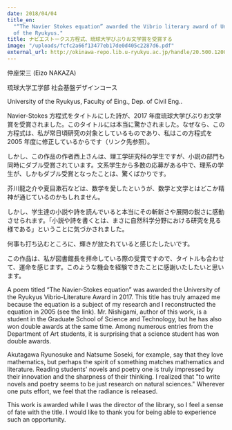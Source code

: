 ```yaml
---
date: 2018/04/04
title_en:
  "“The Navier Stokes equation” awarded the Vibrio literary award of University
  of the Ryukyus."
title: ナビエストークス方程式、琉球大学びぶりお文学賞を受賞する
image: "/uploads/fcfc2a66f13477eb17de0d405c2287d6.pdf"
external_url: http://okinawa-repo.lib.u-ryukyu.ac.jp/handle/20.500.12001/21286
---
```


仲座栄三 (Eizo NAKAZA)

琉球大学工学部 社会基盤デザインコース

University of the Ryukyus, Faculty of Eing., Dep. of Civil Eng..

Navier-Stokes 方程式をタイトルにした詩が、2017 年度琉球大学びぶりお文学賞を受賞されました。このタイトルには本当に驚かされました。なぜなら、この方程式は、私が常日頃研究の対象としているものであり、私はこの方程式を 2005 年度に修正しているからです（リンク先参照）。

しかし、この作品の作者西上さんは、理工学研究科の学生ですが、小説の部門も同時にダブル受賞されています。文系学生から多数の応募がある中で、理系の学生が、しかもダブル受賞となったことは、驚くばかりです。

芥川龍之介や夏目漱石などは、数学を愛したというが、数学と文学とはどこか精神が通じているのかもしれません。

しかし、学生達の小説や詩を読んでいると本当にその斬新さや展開の鋭さに感動させられます。「小説や詩を書くとは、まさに自然科学分野における研究を見る様である」ということに気づかされました。

何事も打ち込むところに、輝きが放たれていると感じたしたいです。

この作品は、私が図書館長を拝命している際の受賞ですので、タイトルも合わせて、運命を感じます。このような機会を経験できたことに感謝いたしたいと思います。

A poem titled “The Navier-Stokes equation” was awarded the University of the Ryukyus Vibrio-Literature Award in 2017. This title has truly amazed me because the equation is a subject of my research and I reconstructed the equation in 2005 (see the link). Mr. Nishigami, author of this work, is a student in the Graduate School of Science and Technology, but he has also won double awards at the same time. Among numerous entries from the Department of Art students, it is surprising that a science student has won double awards.

Akutagawa Ryunosuke and Natsume Soseki, for example, say that they love mathematics, but perhaps the spirit of something matches mathematics and literature. Reading students' novels and poetry one is truly impressed by their innovation and the sharpness of their thinking. I realized that "to write novels and poetry seems to be just research on natural sciences." Wherever one puts effort, we feel that the radiance is released.

This work is awarded while I was the director of the library, so I feel a sense of fate with the title. I would like to thank you for being able to experience such an opportunity.

